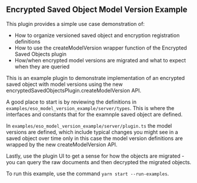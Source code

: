 ## Encrypted Saved Object Model Version Example

This plugin provides a simple use case demonstration of:
 - How to organize versioned saved object and encryption registration definitions
 - How to use the createModelVersion wrapper function of the Encrypted Saved Objects plugin
 - How/when encrypted model versions are migrated and what to expect when they are queried

This is an example plugin to demonstrate implementation of an encrypted saved object with model versions using the new encryptedSavedObjectsPlugin.createModelVersion API.

A good place to start is by reviewing the definitions in `examples/eso_model_version_example/server/types`. This is where the interfaces and constants that for the examnple saved object are defined.

In `examples/eso_model_version_example/server/plugin.ts` the model versions are defined, which include typical changes you might see in a saved object over time only in this case the model version definitions are wrapped by the new createModelVersion API.

Lastly, use the plugin UI to get a sense for how the objects are migrated - you can query the raw documents and then decrypted the migrated objects.

To run this example, use the command `yarn start --run-examples`.
